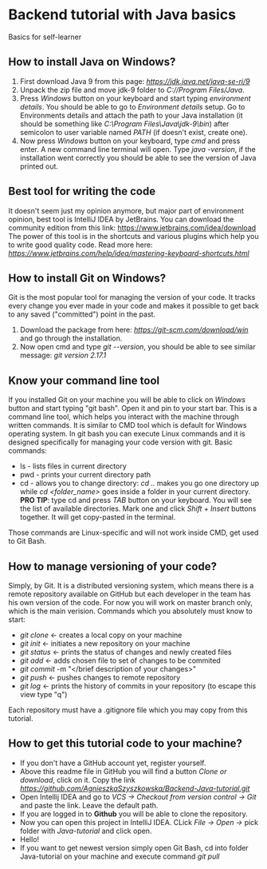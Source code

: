 # Backend tutorial with Java basics
Basics for self-learner

## How to install Java on Windows?
1. First download Java 9 from this page: *https://jdk.java.net/java-se-ri/9*
2. Unpack the zip file and move jdk-9 folder to *C://Program Files/Java*.
3. Press *Windows* button on your keyboard and start typing *environment details*. You should be able to go to *Environment details* setup.
Go to Environments details and attach the path to your Java installation (it should be something like *C:\Program Files\Java\jdk-9\bin*) after semicolon to user variable named *PATH* (if doesn't exist, create one).
4. Now press *Windows* button on your keyboard, type *cmd* and press enter. A new command line terminal will open. Type *java -version*, if the installation went correctly you should be able to see the version of Java printed out.

## Best tool for writing the code
It doesn't seem just my opinion anymore, but major part of environment opinion, best tool is IntelliJ IDEA by JetBrains. You can download the community edition from this link:
https://www.jetbrains.com/idea/download
The power of this tool is in the shortcuts and various plugins which help you to write good quality code. Read more here: *https://www.jetbrains.com/help/idea/mastering-keyboard-shortcuts.html*

## How to install Git on Windows?
Git is the most popular tool for managing the version of your code. It tracks every change you ever made in your code and makes it possible to get back to any saved ("committed") point in the past.
1. Download the package from here: *https://git-scm.com/download/win* and go through the installation. 
2. Now open cmd and type *git --version*, you should be able to see similar message: *git version 2.17.1*

## Know your command line tool
If you installed Git on your machine you will be able to click on *Windows* button and start typing "git bash". Open it and pin to your start bar. This is a command line tool, 
which helps you interact with the machine through written commands. It is similar to CMD tool which is default for Windows operating system.
In git bash you can execute Linux commands and it is designed specifically for managing your code version with git.
Basic commands:
* ls - lists files in current directory
* pwd - prints your current directory path
* cd - allows you to change directory: *cd ..* makes you go one directory up while *cd <folder_name>* goes inside a folder in your current directory. 
**PRO TIP**: type cd and press *TAB* button on your keyboard. You will see the list of available directories. Mark one and click *Shift* + *Insert* buttons together. It will get copy-pasted in the terminal.

Those commands are Linux-specific and will not work inside CMD, get used to Git Bash.

## How to manage versioning of your code?
Simply, by Git. It is a distributed versioning system, which means there is a remote repository available on GitHub but each
developer in the team has his own version of the code. For now you will work on master branch only, which is the main verision.
Commands which you absolutely must know to start:
* *git clone* <- creates a local copy on your machine
* *git init* <- initiates a new repository on your machine
* *git status* <- prints the status of changes and newly created files
* *git add <filename>* <- adds chosen file to set of changes to be commited
* *git commit* -m "</brief description of your changes>"
* *git push* <- pushes changes to remote repository
* *git log* <- prints the history of commits in your repository (to escape this view type "q")

Each repository must have a .gitignore file which you may copy from this tutorial.


## How to get this tutorial code to your machine?
* If you don't have a GitHub account yet, register yourself. 
* Above this readme file in GitHub you will find a button *Clone or download*, click on it. Copy the link *https://github.com/AgnieszkaSzyszkowska/Backend-Java-tutorial.git*
* Open Intellij IDEA and go to *VCS -> Checkout from version control -> Git* and paste the link. Leave the default path. 
* If you are logged in to **Github** you will be able to clone the repository.
* Now you can open this project in IntelliJ IDEA. CLick *File -> Open ->* pick folder with *Java-tutorial* and click open. 
* Hello!
* If you want to get newest version simply open Git Bash, cd into folder Java-tutorial on your machine and execute command *git pull*
